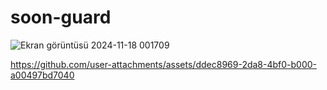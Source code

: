 # soon-guard
![Ekran görüntüsü 2024-11-18 001709](https://github.com/user-attachments/assets/9ad2b100-2324-4966-aed3-bb24dd5682dd)


https://github.com/user-attachments/assets/ddec8969-2da8-4bf0-b000-a00497bd7040

